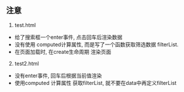 ## 注意
1. test.html 
  + 给了搜索框一个enter事件, 点击回车后渲染数据
  + 没有使用 computed计算属性, 而是写了一个函数获取筛选数据 filterList. 
  + 在页面加载时, 在create生命周期 渲染页面

2. test2.html
  + 没有enter事件, 回车后根据当前值渲染
  + 使用computed 计算属性 获取filterList, 就不要在data中再定义filterList